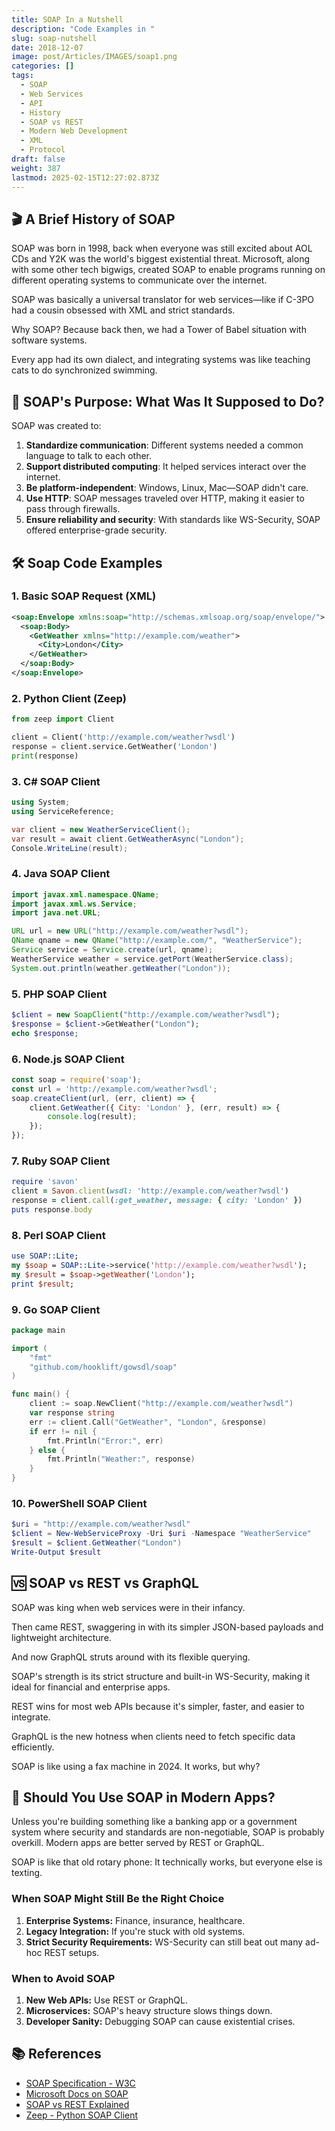 ```yaml
---
title: SOAP In a Nutshell
description: "Code Examples in "
slug: soap-nutshell
date: 2018-12-07
image: post/Articles/IMAGES/soap1.png
categories: []
tags:
  - SOAP
  - Web Services
  - API
  - History
  - SOAP vs REST
  - Modern Web Development
  - XML
  - Protocol
draft: false
weight: 387
lastmod: 2025-02-15T12:27:02.873Z
---
```

<!-- 

# SOAP: Its History, Purpose, 10 Code Examples, and Should You Still Use It Today?

Ah, SOAP. No, not the thing you use when your kid finds a mud puddle and decides to become one with the earth. We're talking about SOAP—the Simple Object Access Protocol. If you've never had the joy (or frustration) of working with SOAP, buckle up. We're diving into its origins, its intended purpose, why it was such a big deal back in the day, and whether you should even consider it for modern applications. Spoiler alert: Probably not—but let's not get ahead of ourselves.
-->

## 🎬 A Brief History of SOAP

SOAP was born in 1998, back when everyone was still excited about AOL CDs and Y2K was the world's biggest existential threat. Microsoft, along with some other tech bigwigs, created SOAP to enable programs running on different operating systems to communicate over the internet.

SOAP was basically a universal translator for web services—like if C-3PO had a cousin obsessed with XML and strict standards.

Why SOAP? Because back then, we had a Tower of Babel situation with software systems.

Every app had its own dialect, and integrating systems was like teaching cats to do synchronized swimming.

## 🧠 SOAP's Purpose: What Was It Supposed to Do?

SOAP was created to:

1. **Standardize communication**: Different systems needed a common language to talk to each other.
2. **Support distributed computing**: It helped services interact over the internet.
3. **Be platform-independent**: Windows, Linux, Mac—SOAP didn't care.
4. **Use HTTP**: SOAP messages traveled over HTTP, making it easier to pass through firewalls.
5. **Ensure reliability and security**: With standards like WS-Security, SOAP offered enterprise-grade security.

## 🛠️ Soap Code Examples

### 1. Basic SOAP Request (XML)

```xml
<soap:Envelope xmlns:soap="http://schemas.xmlsoap.org/soap/envelope/">
  <soap:Body>
    <GetWeather xmlns="http://example.com/weather">
      <City>London</City>
    </GetWeather>
  </soap:Body>
</soap:Envelope>
```

### 2. Python Client (Zeep)

```python
from zeep import Client

client = Client('http://example.com/weather?wsdl')
response = client.service.GetWeather('London')
print(response)
```

### 3. C# SOAP Client

```csharp
using System;
using ServiceReference;

var client = new WeatherServiceClient();
var result = await client.GetWeatherAsync("London");
Console.WriteLine(result);
```

### 4. Java SOAP Client

```java
import javax.xml.namespace.QName;
import javax.xml.ws.Service;
import java.net.URL;

URL url = new URL("http://example.com/weather?wsdl");
QName qname = new QName("http://example.com/", "WeatherService");
Service service = Service.create(url, qname);
WeatherService weather = service.getPort(WeatherService.class);
System.out.println(weather.getWeather("London"));
```

### 5. PHP SOAP Client

```php
$client = new SoapClient("http://example.com/weather?wsdl");
$response = $client->GetWeather("London");
echo $response;
```

### 6. Node.js SOAP Client

```javascript
const soap = require('soap');
const url = 'http://example.com/weather?wsdl';
soap.createClient(url, (err, client) => {
    client.GetWeather({ City: 'London' }, (err, result) => {
        console.log(result);
    });
});
```

### 7. Ruby SOAP Client

```ruby
require 'savon'
client = Savon.client(wsdl: 'http://example.com/weather?wsdl')
response = client.call(:get_weather, message: { city: 'London' })
puts response.body
```

### 8. Perl SOAP Client

```perl
use SOAP::Lite;
my $soap = SOAP::Lite->service('http://example.com/weather?wsdl');
my $result = $soap->getWeather('London');
print $result;
```

### 9. Go SOAP Client

```go
package main

import (
	"fmt"
	"github.com/hooklift/gowsdl/soap"
)

func main() {
	client := soap.NewClient("http://example.com/weather?wsdl")
	var response string
	err := client.Call("GetWeather", "London", &response)
	if err != nil {
		fmt.Println("Error:", err)
	} else {
		fmt.Println("Weather:", response)
	}
}
```

### 10. PowerShell SOAP Client

```powershell
$uri = "http://example.com/weather?wsdl"
$client = New-WebServiceProxy -Uri $uri -Namespace "WeatherService"
$result = $client.GetWeather("London")
Write-Output $result
```

## 🆚 SOAP vs REST vs GraphQL

SOAP was king when web services were in their infancy.

Then came REST, swaggering in with its simpler JSON-based payloads and lightweight architecture.

And now GraphQL struts around with its flexible querying.

SOAP's strength is its strict structure and built-in WS-Security, making it ideal for financial and enterprise apps.

REST wins for most web APIs because it's simpler, faster, and easier to integrate.

GraphQL is the new hotness when clients need to fetch specific data efficiently.

SOAP is like using a fax machine in 2024. It works, but why?

## 🤔 Should You Use SOAP in Modern Apps?

Unless you're building something like a banking app or a government system where security and standards are non-negotiable, SOAP is probably overkill. Modern apps are better served by REST or GraphQL.

SOAP is like that old rotary phone: It technically works, but everyone else is texting.

### When SOAP Might Still Be the Right Choice

1. **Enterprise Systems:** Finance, insurance, healthcare.
2. **Legacy Integration:** If you're stuck with old systems.
3. **Strict Security Requirements:** WS-Security can still beat out many ad-hoc REST setups.

### When to Avoid SOAP

1. **New Web APIs:** Use REST or GraphQL.
2. **Microservices:** SOAP's heavy structure slows things down.
3. **Developer Sanity:** Debugging SOAP can cause existential crises.

<!-- 
## 🚀 Key Takeaways

| **Key Idea** | **Summary** |
|--------------|-------------|
| SOAP's Origin | Born in 1998 to unify cross-platform communication |
| SOAP's Purpose | Standardized, secure, platform-independent web services |
| SOAP vs REST vs GraphQL | SOAP = secure & rigid; REST = simple & flexible; GraphQL = modern & efficient |
| Code Examples | SOAP in Python, Java, C#, Node.js, Go, etc. |
| Modern Use | Only if you need strict security or legacy integration |
| Recommendation | Use REST/GraphQL for most modern apps |
-->

## 📚 References

* [SOAP Specification - W3C](https://www.w3.org/TR/soap/)
* [Microsoft Docs on SOAP](https://docs.microsoft.com/en-us/dotnet/)
* [SOAP vs REST Explained](https://www.soapvsrest.com/)
* [Zeep - Python SOAP Client](https://docs.python-zeep.org/)
